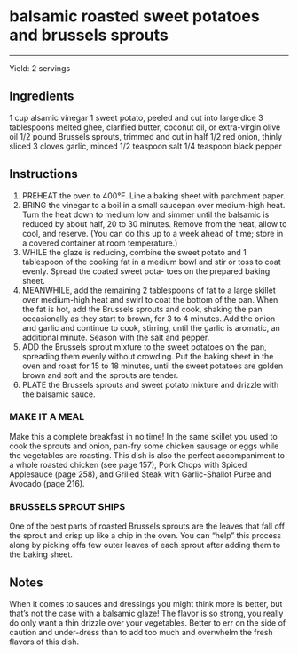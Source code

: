 # balsamic roasted sweet potatoes and brussels sprouts
---
Yield: 2 servings

## Ingredients
1 cup alsamic vinegar
1 sweet potato, peeled and cut into
large dice
3 tablespoons melted ghee, clarified
butter, coconut oil, or extra-virgin
olive oil
1/2 pound Brussels sprouts, trimmed
and cut in half
1/2 red onion, thinly sliced
3 cloves garlic, minced
1/2 teaspoon salt
1/4 teaspoon black pepper

## Instructions
1. PREHEAT the oven to 400°F. Line a baking sheet with
parchment paper.
2. BRING the vinegar to a boil in a small saucepan over
medium-high heat. Turn the heat down to medium low
and simmer until the balsamic is reduced by about half,
20 to 30 minutes. Remove from the heat, allow to cool, and
reserve. (You can do this up to a week ahead of time; store
in a covered container at room temperature.)
3. WHILE the glaze is reducing, combine the sweet potato
and 1 tablespoon of the cooking fat in a medium bowl and
stir or toss to coat evenly. Spread the coated sweet pota-
toes on the prepared baking sheet.
4. MEANWHILE, add the remaining 2 tablespoons of fat to
a large skillet over medium-high heat and swirl to coat the
bottom of the pan. When the fat is hot, add the Brussels
sprouts and cook, shaking the pan occasionally as they
start to brown, for 3 to 4 minutes. Add the onion and garlic
and continue to cook, stirring, until the garlic is aromatic,
an additional minute. Season with the salt and pepper.
5. ADD the Brussels sprout mixture to the sweet potatoes on
the pan, spreading them evenly without crowding. Put the
baking sheet in the oven and roast for 15 to 18 minutes,
until the sweet potatoes are golden brown and soft and the
sprouts are tender.
6. PLATE the Brussels sprouts and sweet potato mixture and
drizzle with the balsamic sauce.

### MAKE IT A MEAL
Make this a complete breakfast in
no time! In the same skillet you used to cook the sprouts
and onion, pan-fry some chicken sausage or eggs while
the vegetables are roasting. This dish is also the perfect
accompaniment to a whole roasted chicken (see page 157), Pork
Chops with Spiced Applesauce (page 258), and Grilled Steak with
Garlic-Shallot Puree and Avocado (page 216).

### BRUSSELS SPROUT SHIPS
One of the best parts of roasted Brussels
sprouts are the leaves that fall off the sprout and crisp up like a chip in
the oven. You can “help” this process along by picking offa few outer
leaves of each sprout after adding them to the baking sheet.


## Notes

When it comes to sauces and dressings
you might think more is better, but that’s
not the case with a balsamic glaze! The
flavor is so strong, you really do only
want a thin drizzle over your vegetables.
Better to err on the side of caution and
under-dress than to add too much and
overwhelm the fresh flavors of this dish.
